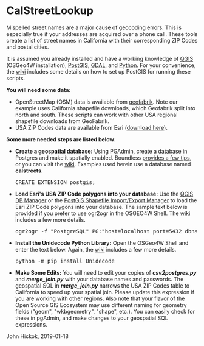 # CalStreetLookup
<p>
Mispelled street names are a major cause of geocoding errors. This is especially true if your addresses are acquired over a phone call. These tools create a list of street names in California with their corresponding ZIP Codes and postal cities.
</p>
<p>
It is assumed you already installed and have a working knowledge of <a href="https://qgis.org/en/site/">QGIS</a> (OSGeo4W installation), <a href="https://postgis.net/">PostGIS</a>, <a href="https://www.gdal.org/">GDAL</a>, and <a href="https://www.python.org/">Python</a>. For your convenience, the <a href="https://github.com/johnhickok/CalStreetLookup/wiki">wiki</a> includes some details on how to set up PostGIS for running these scripts.
</p>
<p>
<b>You will need some data:</b>
<ul>
  <li>OpenStreetMap (OSM) data is available from <a href="https://www.geofabrik.de/">geofabrik</a>. Note our example uses California shapefile downloads, which Geofabrik split into north and south. These scripts can work with other USA regional shapefile downloads from GeoFabrik.</li>
  <li>USA ZIP Codes data are available from Esri (<a href="http://www.arcgis.com/home/item.html?id=8d2012a2016e484dafaac0451f9aea24">download here</a>).</li>
</ul>

<b>Some more needed steps are listed below:</b>
<ul>
    <li><b>Create a geospatial database:</b> Using PGAdmin, create a database in Postgres and make it spatially enabled. Boundless <a href="https://connect.boundlessgeo.com/docs/suite/4.8/dataadmin/pgGettingStarted/createdb.html">provides a few tips</a>, or you can visit the <a href="https://github.com/johnhickok/CalStreetLookup/wiki">wiki</a>. Examples used herein use a database named <b>calstreets</b>.
<pre>
CREATE EXTENSION postgis;
</pre>  
</li>
<li><b>Load Esri's USA ZIP Code polygons into your database:</b> Use the <a href="http://docs.qgis.org/2.18/en/docs/user_manual/plugins/plugins_db_manager.html">QGIS DB Manager</a> or the <a href="https://connect.boundlessgeo.com/docs/suite/4.8/dataadmin/pgGettingStarted/pgshapeloader.html">PostGIS Shapefile Import/Export Manager</a> to load the Esri ZIP Code polygons into your database. The sample text below is provided if you prefer to use ogr2ogr in the OSGEO4W Shell. The <a href="https://github.com/johnhickok/CalStreetLookup/wiki">wiki</a> includes a few more details.
<pre>
ogr2ogr -f "PostgreSQL" PG:"host=localhost port=5432 dbname=calstreets user=<i><b>your user name</b></i> password=<i><b>your password</b></i>" -s_srs EPSG:4326 -t_srs EPSG:4326 zip_poly.gdb -sql "SELECT ZIP_CODE, PO_NAME, STATE FROM zip_poly AS USA_ZIP_POLY" -overwrite -progress --config PG_USE_COPY YES -nlt MULTIPOLYGON
</pre> 
</li>
<li><b>Install the Unidecode Python Library:</b> Open the OSGeo4W Shell and enter the text below. Again, the <a href="https://github.com/johnhickok/CalStreetLookup/wiki">wiki</a> includes a few more details.
<pre>
python -m pip install Unidecode
</pre>
</li> 
<li><b>Make Some Edits:</b> You will need to edit your copies of <b><i>csv2postgres.py</i></b> and <b><i>merge_join.py</i></b> with your database names and passwords. The geospatial SQL in <b><i>merge_join.py</i></b> narrows the USA ZIP Codes table to California to speed up your spatial join. Please update this expression if you are working with other regions. Also note that your flavor of the Open Source GIS Ecosystem may use different naming for geometry fields ("geom", "wkbgeometry", "shape", etc.). You can easily check for these in pgAdmin, and make changes to your geospatial SQL expressions.
</li>
</ul>  

John Hickok, 2019-01-18
</p>
